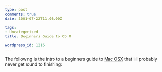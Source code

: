 ```yaml
---
type: post
comments: true
date: 2001-07-22T11:08:00Z

tags:
- Uncategorized
title: Beginners Guide to OS X

wordpress_id: 1216
---
```


The following is the intro to a beginners guide to [Mac OSX](http://www.apple.com/macosx/) that I'll probably never get round to finishing:   

